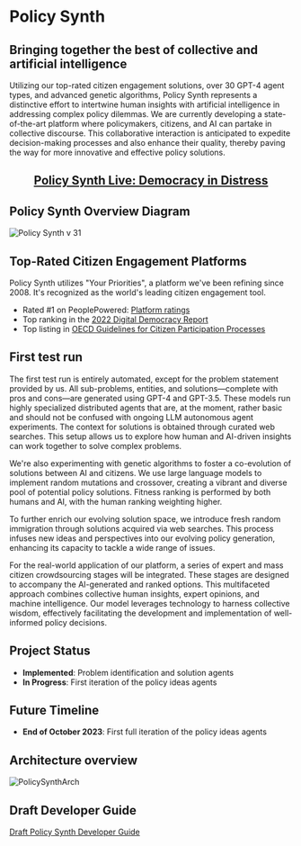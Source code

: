 # Policy Synth

## Bringing together the best of collective and artificial intelligence

Utilizing our top-rated citizen engagement solutions, over 30 GPT-4 agent types, and advanced genetic algorithms, Policy Synth represents a distinctive effort to intertwine human insights with artificial intelligence in addressing complex policy dilemmas. We are currently developing a state-of-the-art platform where policymakers, citizens, and AI can partake in collective discourse. This collaborative interaction is anticipated to expedite decision-making processes and also enhance their quality, thereby paving the way for more innovative and effective policy solutions.

<h2 align="center">
  <a href="https://policy-synth.ai/projects/1/"><strong>Policy Synth Live: Democracy in Distress</strong></a><br>
</h2>

## Policy Synth Overview Diagram

![Policy Synth v 31](https://github.com/CitizensFoundation/policy-synth/assets/43699/447921ba-d9fa-4035-9790-b108b0d1f107)

## Top-Rated Citizen Engagement Platforms
Policy Synth utilizes "Your Priorities", a platform we've been refining since 2008. It's recognized as the world's leading citizen engagement tool.

- Rated #1 on PeoplePowered: [Platform ratings](https://www.peoplepowered.org/platform-ratings)
- Top ranking in the [2022 Digital Democracy Report](https://www.solonian-institute.com/digitaldemocracyreport)
- Top listing in [OECD Guidelines for Citizen Participation Processes](https://www.oecd.org/publications/oecd-guidelines-for-citizen-participation-processes-f765caf6-en.htm)

## First test run
The first test run is entirely automated, except for the problem statement provided by us. All sub-problems, entities, and solutions—complete with pros and cons—are generated using GPT-4 and GPT-3.5. These models run highly specialized distributed agents that are, at the moment, rather basic and should not be confused with ongoing LLM autonomous agent experiments. The context for solutions is obtained through curated web searches. This setup allows us to explore how human and AI-driven insights can work together to solve complex problems.

We're also experimenting with genetic algorithms to foster a co-evolution of solutions between AI and citizens. We use large language models to implement random mutations and crossover, creating a vibrant and diverse pool of potential policy solutions. Fitness ranking is performed by both humans and AI, with the human ranking weighting higher.

To further enrich our evolving solution space, we introduce fresh random immigration through solutions acquired via web searches. This process infuses new ideas and perspectives into our evolving policy generation, enhancing its capacity to tackle a wide range of issues.

For the real-world application of our platform, a series of expert and mass citizen crowdsourcing stages will be integrated. These stages are designed to accompany the AI-generated and ranked options. This multifaceted approach combines collective human insights, expert opinions, and machine intelligence. Our model leverages technology to harness collective wisdom, effectively facilitating the development and implementation of well-informed policy decisions.

## Project Status
- **Implemented**: Problem identification and solution agents 
- **In Progress**: First iteration of the policy ideas agents

## Future Timeline
- **End of October 2023**: First full iteration of the policy ideas agents

## Architecture overview
![PolicySynthArch](https://github.com/CitizensFoundation/policy-synth/assets/43699/c53193e3-3fb5-4b6a-a82a-308465bf22bd)

## Draft Developer Guide
[Draft Policy Synth Developer Guide](https://docs.google.com/document/d/19ymUR8W3Hsf--PiBEEwnX9siK4lqjHpGWQlGZl_uJeU)







